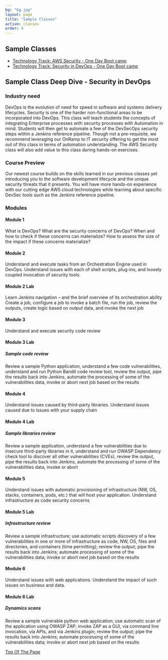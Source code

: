 ```yaml
---
bg: "bg.jpg"
layout: page
title: "Sample Classes"
active: classes
order: 4
---
```

## Sample Classes
- [Technology Track: AWS Security - One Day Boot camp](#technology-track-aws-security---one-day-boot-camp)
- [Technology Track: Security in DevOps - One Day Boot camp](#technology-track-security-in-devops---one-day-boot-camp)

## Sample Class Deep Dive - Security in DevOps
### Industry need
DevOps is the evolution of need for speed in software and systems delivery lifecycles. Security is one of the harder non-functional areas to be incorporated into DevOps. This class will teach students the concepts of integrating Enterprise processes with security processes with Automation in mind. Students will then get to automate a few of the DevSecOps security steps within a Jenkins reference pipeline. Though not a pre-requisite, we recommend leveraging our OnRamp to IT security offering to get the most out of this class in terms of automation understanding. The AWS Security class will also add value to this class during hands-on exercises.  
### Course Preview
Our newest course builds on the skills learned in our previous classes yet introducing you to the software development lifecycle and the unique security threats that it presents. You will have more hands-on experience with our cutting edge AWS cloud technologies while learning about specific DevSec tools such as the Jenkins reference pipeline.
### Modules
#### Module 1
What is DevOps? What are the security concerns of DevOps? When and how to check if these concerns can materialize? How to assess the size of the impact if these concerns materialize?
#### Module 2
Understand and execute tasks from an Orchestration Engine used in DevOps. Understand issues with each of shell scripts, plug-ins, and loosely coupled invocation of security tools.
#### Module 2 Lab
Learn Jenkins navigation – and the brief overview of its orchestration ability
Create a job, configure a job to invoke a batch file, run the job, review the outputs, create logic based on output data, and invoke the next job
#### Module 3
Understand and execute security code review
#### Module 3 Lab
##### Sample code review
Review a sample Python application, understand a few code vulnerabilities, understand and run Python Bandit code review tool, review the output, pipe the results back into Jenkins, automate the processing of some of the vulnerabilities data, invoke or abort next job based on the results
#### Module 4
Understand issues caused by third-party libraries. Understand issues caused due to issues with your supply chain
#### Module 4 Lab
##### Sample libraries review
Review a sample application, understand a few vulnerabilities due to insecure third-party libraries in it, understand and run OWASP Dependency check tool to discover all other vulnerabilities (CVEs), review the output, pipe the results back into Jenkins, automate the processing of some of the vulnerabilities data, invoke or abort
#### Module 5
Understand issues with automatic provisioning of infrastructure (NW, OS, stacks, containers, pods, etc.) that will host your application. Understand infrastructure as code security concerns
#### Module 5 Lab
##### Infrastructure review
Review a sample infrastructure; use automatic scripts discovery of a few vulnerabilities in one or more of infrastructure as code, NW, OS, files and directories, and containers (time permitting); review the output; pipe the results back into Jenkins; automate processing of some of the vulnerabilities data; invoke or abort next job based on the results
#### Module 6
Understand issues with web applications. Understand the impact of such issues on business and data.
#### Module 6 Lab
##### Dynamics scans
Review a sample vulnerable python web application; use automatic scan of the application using OWASP ZAP; invoke ZAP as a GUI, via command line invocation, via APIs, and via Jenkins plugin; review the output; pipe the results back into Jenkins; automate processing of some of the vulnerabilities data; invoke or abort next job based on the results

[Top Of The Page](#Sample-Classes)

